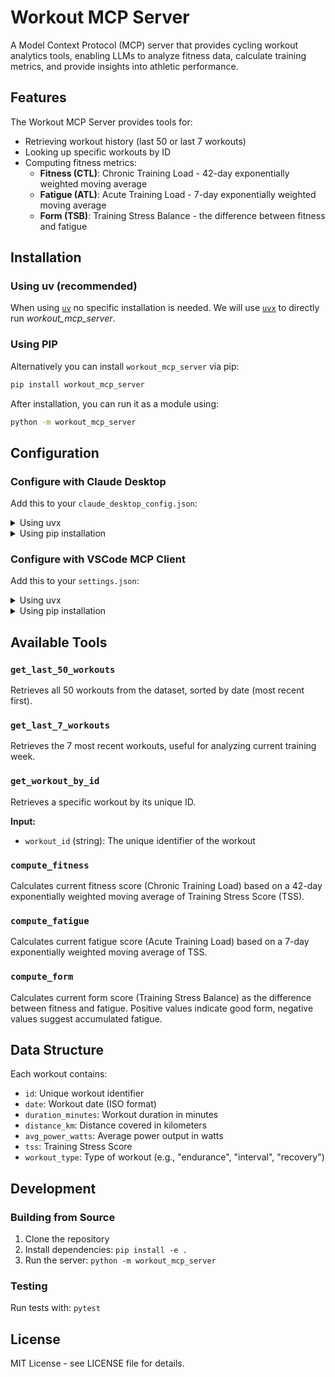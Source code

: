 # Workout MCP Server

A Model Context Protocol (MCP) server that provides cycling workout analytics tools, enabling LLMs to analyze fitness data, calculate training metrics, and provide insights into athletic performance.

## Features

The Workout MCP Server provides tools for:
- Retrieving workout history (last 50 or last 7 workouts)
- Looking up specific workouts by ID
- Computing fitness metrics:
  - **Fitness (CTL)**: Chronic Training Load - 42-day exponentially weighted moving average
  - **Fatigue (ATL)**: Acute Training Load - 7-day exponentially weighted moving average  
  - **Form (TSB)**: Training Stress Balance - the difference between fitness and fatigue

## Installation

### Using uv (recommended)

When using [`uv`](https://docs.astral.sh/uv/) no specific installation is needed. We will
use [`uvx`](https://docs.astral.sh/uv/guides/tools/) to directly run *workout_mcp_server*.

### Using PIP

Alternatively you can install `workout_mcp_server` via pip:

```bash
pip install workout_mcp_server
```

After installation, you can run it as a module using:

```bash
python -m workout_mcp_server
```

## Configuration

### Configure with Claude Desktop

Add this to your `claude_desktop_config.json`:

<details>
<summary>Using uvx</summary>

```json
"mcpServers": {
  "workout_mcp_server": {
    "command": "uvx",
    "args": ["workout_mcp_server"]
  }
}
```
</details>

<details>
<summary>Using pip installation</summary>

```json
"mcpServers": {
  "workout_mcp_server": {
    "command": "python",
    "args": ["-m", "workout_mcp_server"]
  }
}
```
</details>

### Configure with VSCode MCP Client

Add this to your `settings.json`:

<details>
<summary>Using uvx</summary>

```json
"mcp.servers": {
  "workout_mcp_server": {
    "command": "uvx",
    "args": ["workout_mcp_server"]
  }
}
```
</details>

<details>
<summary>Using pip installation</summary>

```json
"mcp.servers": {
  "workout_mcp_server": {
    "command": "python",
    "args": ["-m", "workout_mcp_server"]
  }
}
```
</details>

## Available Tools

### `get_last_50_workouts`
Retrieves all 50 workouts from the dataset, sorted by date (most recent first).

### `get_last_7_workouts`
Retrieves the 7 most recent workouts, useful for analyzing current training week.

### `get_workout_by_id`
Retrieves a specific workout by its unique ID.

**Input:**
- `workout_id` (string): The unique identifier of the workout

### `compute_fitness`
Calculates current fitness score (Chronic Training Load) based on a 42-day exponentially weighted moving average of Training Stress Score (TSS).

### `compute_fatigue`
Calculates current fatigue score (Acute Training Load) based on a 7-day exponentially weighted moving average of TSS.

### `compute_form`
Calculates current form score (Training Stress Balance) as the difference between fitness and fatigue. Positive values indicate good form, negative values suggest accumulated fatigue.

## Data Structure

Each workout contains:
- `id`: Unique workout identifier
- `date`: Workout date (ISO format)
- `duration_minutes`: Workout duration in minutes
- `distance_km`: Distance covered in kilometers
- `avg_power_watts`: Average power output in watts
- `tss`: Training Stress Score
- `workout_type`: Type of workout (e.g., "endurance", "interval", "recovery")

## Development

### Building from Source

1. Clone the repository
2. Install dependencies: `pip install -e .`
3. Run the server: `python -m workout_mcp_server`

### Testing

Run tests with: `pytest`

## License

MIT License - see LICENSE file for details.
